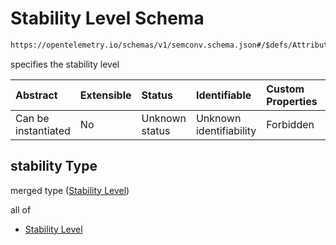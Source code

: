 # Stability Level Schema

```txt
https://opentelemetry.io/schemas/v1/semconv.schema.json#/$defs/AttributeEnumType/properties/members/items/properties/stability
```

specifies the stability level

| Abstract            | Extensible | Status         | Identifiable            | Custom Properties | Additional Properties | Access Restrictions | Defined In                                                                           |
| :------------------ | :--------- | :------------- | :---------------------- | :---------------- | :-------------------- | :------------------ | :----------------------------------------------------------------------------------- |
| Can be instantiated | No         | Unknown status | Unknown identifiability | Forbidden         | Allowed               | none                | [semconv.schema.json\*](../../../schemas/semconv.schema.json "open original schema") |

## stability Type

merged type ([Stability Level](../attribute/semconv-opentelemetry-semantic-convention-schema-definitions-attribute-enum-type-properties-members-enum-member-properties-stability-level.md))

all of

* [Stability Level](../attribute/semconv-opentelemetry-semantic-convention-schema-definitions-attribute-enum-type-properties-members-enum-member-properties-stability-level-allof-stability-level.md "check type definition")

